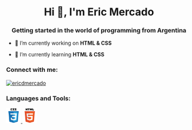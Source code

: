 <h1 align="center">Hi 👋, I'm Eric Mercado</h1>
<h3 align="center">Getting started in the world of programming from Argentina</h3>

- 🔭 I’m currently working on **HTML & CSS**

- 🌱 I’m currently learning **HTML & CSS**

<h3 align="left">Connect with me:</h3>
<p align="left">
<a href="https://twitter.com/ericdmercado" target="blank"><img align="center" src="https://raw.githubusercontent.com/rahuldkjain/github-profile-readme-generator/master/src/images/icons/Social/twitter.svg" alt="ericdmercado" height="30" width="40" /></a>
</p>

<h3 align="left">Languages and Tools:</h3>
<p align="left"> <a href="https://www.w3schools.com/css/" target="_blank" rel="noreferrer"> <img src="https://raw.githubusercontent.com/devicons/devicon/master/icons/css3/css3-original-wordmark.svg" alt="css3" width="40" height="40"/> </a> <a href="https://www.w3.org/html/" target="_blank" rel="noreferrer"> <img src="https://raw.githubusercontent.com/devicons/devicon/master/icons/html5/html5-original-wordmark.svg" alt="html5" width="40" height="40"/> </a> </p>

